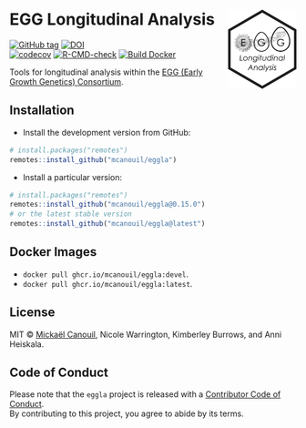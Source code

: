 
<!-- README.md is generated from README.Rmd. Please edit that file -->

# EGG Longitudinal Analysis <img src="man/figures/logo.png" align="right" width="120" />

<!-- badges: start -->

[![GitHub
tag](https://img.shields.io/github/tag/mcanouil/eggla.svg?label=latest%20tag&include_prereleases)](https://github.com/mcanouil/eggla)
[![DOI](https://zenodo.org/badge/DOI/10.5281/zenodo.6979433.svg)](https://doi.org/10.5281/zenodo.6979433)  
[![codecov](https://codecov.io/gh/mcanouil/eggla/branch/main/graph/badge.svg?token=D0R3SAZTWA)](https://codecov.io/gh/mcanouil/eggla)
[![R-CMD-check](https://github.com/mcanouil/eggla/actions/workflows/check-pak.yml/badge.svg?branch=main)](https://github.com/mcanouil/eggla/actions/workflows/check-pak.yml)
[![Build
Docker](https://github.com/mcanouil/eggla/actions/workflows/build-docker.yml/badge.svg?branch=main)](https://github.com/mcanouil/eggla/actions/workflows/build-docker.yml)
<!-- badges: end -->

Tools for longitudinal analysis within the [EGG (Early Growth Genetics)
Consortium](http://egg-consortium.org/).

## Installation

- Install the development version from GitHub:

``` r
# install.packages("remotes")
remotes::install_github("mcanouil/eggla")
```

- Install a particular version:

``` r
# install.packages("remotes")
remotes::install_github("mcanouil/eggla@0.15.0")
# or the latest stable version
remotes::install_github("mcanouil/eggla@latest")
```

## Docker Images

- `docker pull ghcr.io/mcanouil/eggla:devel`.
- `docker pull ghcr.io/mcanouil/eggla:latest`.

## License

MIT © [Mickaël Canouil](https://mickael.canouil.fr/), Nicole Warrington,
Kimberley Burrows, and Anni Heiskala.

## Code of Conduct

Please note that the `eggla` project is released with a [Contributor
Code of
Conduct](https://contributor-covenant.org/version/2/0/CODE_OF_CONDUCT.html).  
By contributing to this project, you agree to abide by its terms.
